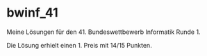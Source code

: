 # bwinf_41
Meine Lösungen für den 41. Bundeswettbewerb Informatik Runde 1.


Die Lösung erhielt einen 1. Preis mit 14/15 Punkten.
